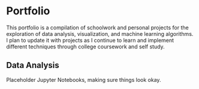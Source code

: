 # Portfolio
This portfolio is a compilation of schoolwork and personal projects for the exploration of data analysis, visualization, and machine learning algorithms. I plan to update it with projects as I continue to learn and implement different techniques through college coursework and self study.

## Data Analysis
Placeholder Jupyter Notebooks, making sure things look okay.

